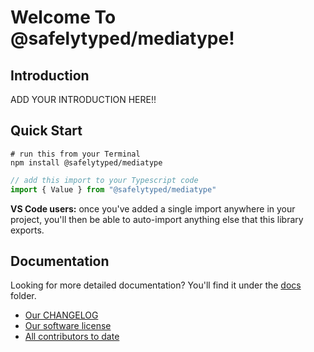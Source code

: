 # Welcome To @safelytyped/mediatype!

## Introduction

ADD YOUR INTRODUCTION HERE!!

## Quick Start

```
# run this from your Terminal
npm install @safelytyped/mediatype
```

```typescript
// add this import to your Typescript code
import { Value } from "@safelytyped/mediatype"
```

__VS Code users:__ once you've added a single import anywhere in your project, you'll then be able to auto-import anything else that this library exports.

## Documentation

Looking for more detailed documentation? You'll find it under the [docs](./docs) folder.

* [Our CHANGELOG](CHANGELOG.md)
* [Our software license](LICENSE.md)
* [All contributors to date](AUTHORS.md)